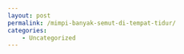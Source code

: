 ```yaml
---
layout: post
permalink: /mimpi-banyak-semut-di-tempat-tidur/
categories:
    - Uncategorized
---
```


